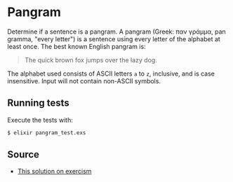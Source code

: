 # Pangram

Determine if a sentence is a pangram. A pangram (Greek: παν γράμμα, pan gramma,
"every letter") is a sentence using every letter of the alphabet at least once.
The best known English pangram is:
> The quick brown fox jumps over the lazy dog.

The alphabet used consists of ASCII letters `a` to `z`, inclusive, and is case
insensitive. Input will not contain non-ASCII symbols.

## Running tests

Execute the tests with:

```bash
$ elixir pangram_test.exs
```

## Source

- [This solution on exercism](https://exercism.io/tracks/elixir/exercises/pangram/solutions/bc5310015f0943939c7c74d188f115bd)

